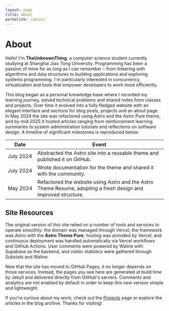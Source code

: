 ```yaml
---
layout: page
title: About
permalink: /about/
---
```


# About

Hello!  I'm **TheUnknownThing**, a computer science student currently studying at
Shanghai Jiao Tong University.  Programming has been a passion of mine for as
long as I can remember – from tinkering with algorithms and data structures to
building applications and exploring systems programming.  I'm particularly
interested in concurrency, virtualization and tools that empower developers to
work more efficiently.

This blog began as a personal knowledge base where I recorded my learning
journey, solved technical problems and shared notes from classes and projects.
Over time it evolved into a fully fledged website with an elegant interface and
sections for blog posts, projects and an about page.  In May 2024 the site was
refactored using Astro and the Astro Pure theme, and by mid‑2025 it hosted
articles ranging from reinforcement learning summaries to system administration
tutorials and reflections on software design.  A timeline of significant
milestones is reproduced below:

| Date | Event |
|------|-------|
| July 2024 | Abstracted the Astro site into a reusable theme and published it on GitHub. |
| July 2024 | Wrote documentation for the theme and shared it with the community. |
| May 2024 | Refactored the website using Astro and the Astro Theme Resume, adopting a fresh design and improved structure. |

## Site Resources

The original version of this site relied on a number of tools and services to
operate smoothly: the domain was managed through Vercel, the framework was
Astro with the **Astro Theme Pure**, hosting was provided by Vercel, and
continuous deployment was handled automatically via Vercel workflows and GitHub
Actions.  User comments were powered by Waline with Supabase as the backend,
and visitor statistics were gathered through Substats and Waline.

Now that the site has moved to GitHub Pages, it no longer depends on those
services.  Instead, the pages you see here are generated at build time by
Jekyll and delivered directly from GitHub's servers.  Comments and analytics
are not enabled by default in order to keep this new version simple and
lightweight.

If you're curious about my work, check out the [Projects](/projects/) page or
explore the articles in the blog archive.  Thanks for visiting!
